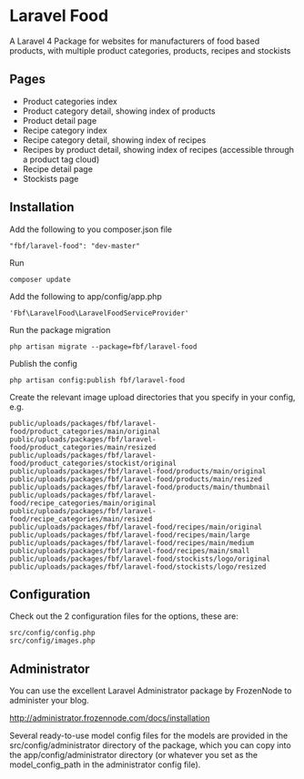 Laravel Food
============

A Laravel 4 Package for websites for manufacturers of food based products, with multiple product categories, products, recipes and stockists

## Pages

* Product categories index
* Product category detail, showing index of products
* Product detail page
* Recipe category index
* Recipe category detail, showing index of recipes
* Recipes by product detail, showing index of recipes (accessible through a product tag cloud)
* Recipe detail page
* Stockists page

## Installation

Add the following to you composer.json file

    "fbf/laravel-food": "dev-master"

Run

    composer update

Add the following to app/config/app.php

    'Fbf\LaravelFood\LaravelFoodServiceProvider'

Run the package migration

    php artisan migrate --package=fbf/laravel-food

Publish the config

    php artisan config:publish fbf/laravel-food

Create the relevant image upload directories that you specify in your config, e.g.

    public/uploads/packages/fbf/laravel-food/product_categories/main/original
    public/uploads/packages/fbf/laravel-food/product_categories/main/resized
    public/uploads/packages/fbf/laravel-food/product_categories/stockist/original
    public/uploads/packages/fbf/laravel-food/products/main/original
    public/uploads/packages/fbf/laravel-food/products/main/resized
    public/uploads/packages/fbf/laravel-food/products/main/thumbnail
    public/uploads/packages/fbf/laravel-food/recipe_categories/main/original
    public/uploads/packages/fbf/laravel-food/recipe_categories/main/resized
    public/uploads/packages/fbf/laravel-food/recipes/main/original
    public/uploads/packages/fbf/laravel-food/recipes/main/large
    public/uploads/packages/fbf/laravel-food/recipes/main/medium
    public/uploads/packages/fbf/laravel-food/recipes/main/small
    public/uploads/packages/fbf/laravel-food/stockists/logo/original
    public/uploads/packages/fbf/laravel-food/stockists/logo/resized

## Configuration

Check out the 2 configuration files for the options, these are:

    src/config/config.php
    src/config/images.php

## Administrator

You can use the excellent Laravel Administrator package by FrozenNode to administer your blog.

http://administrator.frozennode.com/docs/installation

Several ready-to-use model config files for the models are provided in the src/config/administrator directory of the package, which you can copy into the app/config/administrator directory (or whatever you set as the model_config_path in the administrator config file).